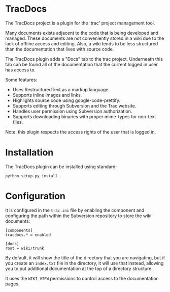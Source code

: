 # TracDocs

The TracDocs project is a plugin for the 'trac' project management tool.

Many documents exists adjacent to the code that is being developed and
managed. These documents are not conveniently stored in a wiki due to the lack
of offline access and editing. Also, a wiki tends to be less structured than
the documentation that lives with source code.

The TracDocs plugin adds a "Docs" tab to the trac project. Underneath this
tab can be found all of the documentation that the current logged in user has
access to.

Some features:

* Uses RestructuredText as a markup language.
* Supports inline images and links.
* Highlights source code using google-code-prettify.
* Supports editing through Subversion and the Trac website.
* Handles user permission using Subversion authorization.
* Supports downloading binaries with proper mime-types for non-text files.

Note: this plugin respects the access rights of the user that is logged in.


# Installation

The TracDocs plugin can be installed using standard:

    python setup.py install


# Configuration

It is configured in the ``trac.ini`` file by enabling the component and
configuring the path within the Subversion repository to store the wiki
documents:

    [components]
    tracdocs.* = enabled

    [docs]
    root = wiki/trunk

By default, it will show the title of the directory that you are navigating,
but if you create an ``index.txt`` file in the directory, it will use that
instead, allowing you to put additional documentation at the top of a
directory structure.

It uses the ``WIKI_VIEW`` permissions to control access to the documentation
pages.
